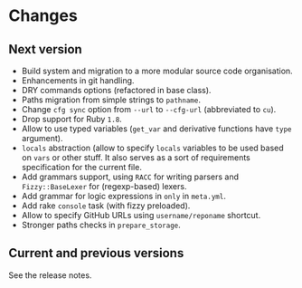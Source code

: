 # Changes

## Next version

* Build system and migration to a more modular source code organisation.
* Enhancements in git handling.
* DRY commands options (refactored in base class).
* Paths migration from simple strings to `pathname`.
* Change `cfg sync` option from `--url` to `--cfg-url` (abbreviated to `cu`).
* Drop support for Ruby `1.8`.
* Allow to use typed variables (`get_var` and derivative functions have `type`
  argument).
* `locals` abstraction (allow to specify `locals` variables to be used based on
  `vars` or other stuff. It also serves as a sort of requirements specification
  for the current file.
* Add grammars support, using `RACC` for writing parsers and `Fizzy::BaseLexer`
  for (regexp-based) lexers.
* Add grammar for logic expressions in `only` in `meta.yml`.
* Add rake `console` task (with fizzy preloaded).
* Allow to specify GitHub URLs using `username/reponame` shortcut.
* Stronger paths checks in `prepare_storage`.

## Current and previous versions

See the release notes.
